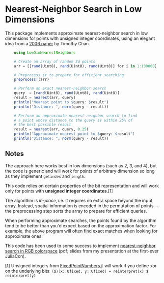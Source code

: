 # Nearest-Neighbor Search in Low Dimensions

This package implements approximate nearest-neighbor search in low dimensions for points with unsigned integer coordinates, using an elegant idea from a [2006 paper](http://cs.uwaterloo.ca/~tmchan/sss.ps) by Timothy Chan.

```julia
	using LowDimNearestNeighbors

	# Create an array of random 3d points
	arr = [[rand(Uint8), rand(Uint8), rand(Uint8)] for i in 1:100000]

	# Preprocess it to prepare for efficient searching
	preprocess!(arr)

	# Perform an exact nearest-neighbor search
	query  = [rand(Uint8), rand(Uint8), rand(Uint8)]
	result = nearest(arr, query)
	println("Nearest point to $query: $result")
	println("Distance: ", norm(query - result))

	# Perform an approximate nearest-neighbor search to find
	# a point whose distance to the query is within 25% of 
	# the best possible result.
	result = nearest(arr, query, 0.25)
	println("Approximate nearest point to $query: $result")
	println("Distance: ", norm(query - result))
```

## Notes

The approach here works best in low dimensions (such as 2, 3, and 4), but the code is generic and will work for points of arbitrary dimension so long as they implement `getindex` and `length`.

This code relies on certain properties of the bit representation and will work only for points with **unsigned integer coordinates**.[1]

The algorithm is _in-place_, i.e. it requires no extra space beyond the input array. Instead, spatial information is encoded in the permutation of points -- the preprocessing step sorts the array to prepare for efficient queries.

When performing approximate searches, the points found by the algorithm tend to be better than you'd expect based on the approximation factor. For example, the above program will often find exact matches when looking for approximate ones.

This code has been used to some success to implement [nearest-neighbor search in RGB colorspace](https://github.com/JuliaCon/presentations/blob/78822834cbcd5a2db54f267140fdaadefef0c686/Pixels/Pixels2014.pdf?raw=true) (pdf; slides from my presentation at the first-ever JuliaCon).

[1] Unsigned integers from [FixedPointNumbers.jl](https://github.com/JeffBezanson/FixedPointNumbers.jl) will work if you define xor on the underlying bits: `($)(x::Ufixed, y::Ufixed) = reinterpret(x) $ reinterpret(y)`